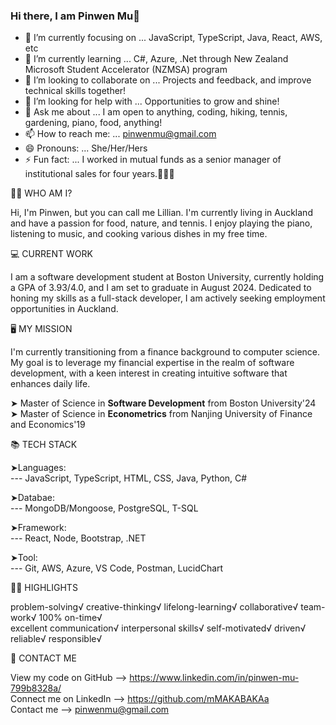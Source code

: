 
### Hi there, I am Pinwen Mu👋

- 🔭 I’m currently focusing on ... JavaScript, TypeScript, Java, React, AWS, etc
- 🌱 I’m currently learning ... C#, Azure, .Net through New Zealand Microsoft Student Accelerator (NZMSA) program
- 👯 I’m looking to collaborate on ... Projects and feedback, and improve technical skills together!
- 🤔 I’m looking for help with ... Opportunities to grow and shine!
- 💬 Ask me about ... I am open to anything, coding, hiking, tennis, gardening, piano, food, anything!
- 📫 How to reach me: ... pinwenmu@gmail.com
- 😄 Pronouns: ... She/Her/Hers
- ⚡ Fun fact: ... I worked in mutual funds as a senior manager of institutional sales for four years.👩🏻‍💼

👩🏻‍ WHO AM I?

Hi, I'm Pinwen, but you can call me Lillian. I'm currently living in Auckland and have a passion for food, nature, and tennis. I enjoy playing the piano, listening to music, and cooking various dishes in my free time.

💻 CURRENT WORK

I am a software development student at Boston University, currently holding a GPA of 3.93/4.0, and I am set to graduate in August 2024. Dedicated to honing my skills as a full-stack developer, I am actively seeking employment opportunities in Auckland.

🖥 MY MISSION

I'm currently transitioning from a finance background to computer science. My goal is to leverage my financial expertise in the realm of software development, with a keen interest in creating intuitive software that enhances daily life.

➤ Master of Science in **Software Development** from Boston University'24 <br>
➤ Master of Science in **Econometrics** from Nanjing University of Finance and Economics'19

📚 TECH STACK

➤Languages: <br>
--- JavaScript, TypeScript, HTML, CSS, Java, Python, C#

➤Databae: <br>
--- MongoDB/Mongoose, PostgreSQL, T-SQL <br>

➤Framework: <br>
--- React, Node, Bootstrap, .NET

➤Tool:  <br>
--- Git, AWS, Azure, VS Code, Postman, LucidChart

👍🏻 HIGHLIGHTS

problem-solving√ creative-thinking√ lifelong-learning√ collaborative√ team-work√ 100% on-time√ <br>
excellent communication√ interpersonal skills√ self-motivated√ driven√ reliable√ responsible√

📧 CONTACT ME

View my code on GitHub --> https://www.linkedin.com/in/pinwen-mu-799b8328a/<br>
Connect me on LinkedIn --> https://github.com/mMAKABAKAa<br>
Contact me --> pinwenmu@gmail.com
 
